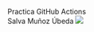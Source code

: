 Practica GitHub Actions <br>
Salva Muñoz Úbeda
<img src='https://img.shields.io/badge/tested%20with-Cypress-04C38E.svg'/>